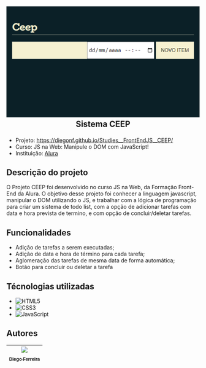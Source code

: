 ## <p align="center">![Imagem do CEEP](./assets/ceep.PNG)<br>Sistema CEEP</p>

* Projeto: https://diegonf.github.io/Studies__FrontEndJS__CEEP/
* Curso: JS na Web: Manipule o DOM com JavaScript!
* Instituição: [Alura](https://www.alura.com.br)

## Descrição do projeto
O Projeto CEEP foi desenvolvido no curso JS na Web, da Formação Front-End da Alura.
O objetivo desse projeto foi conhecer a linguagem javascript, manipular o DOM utilizando o JS, e trabalhar com a lógica de programação para criar um sistema de todo list, com a opção de adicionar tarefas com data e hora prevista de termino, e com opção de concluir/deletar tarefas. 

## Funcionalidades
* Adição de tarefas a serem executadas;
* Adição de data e hora de término para cada tarefa;
* Aglomeração das tarefas de mesma data de forma automática;
* Botão para concluir ou deletar a tarefa

## Técnologias utilizadas
* ![HTML5](https://img.shields.io/badge/-HTML5-E34F26?style=flat-square&logo=html5&logoColor=white) 
* ![CSS3](https://img.shields.io/badge/-CSS3-1572B6?style=flat-square&logo=css3)
* ![JavaScript](https://img.shields.io/badge/-JavaScript-black?style=flat-square&logo=javascript)

## Autores
| [<img src="https://avatars.githubusercontent.com/u/97759524?v=4" width=115><br><sub>Diego Ferreira</sub>](https://github.com/diegonf) | 
| :---: |